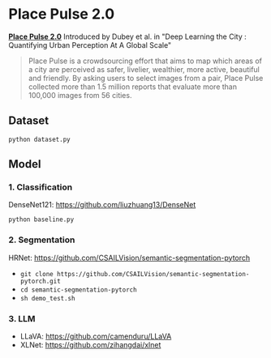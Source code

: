 # Place Pulse 2.0
**[Place Pulse 2.0](https://paperswithcode.com/dataset/place-pulse-2-0)** Introduced by Dubey et al. in "Deep Learning the City : Quantifying Urban Perception At A Global Scale"

> Place Pulse is a crowdsourcing effort that aims to map which areas of a city are perceived as safer, livelier, wealthier, more active, beautiful and friendly. By asking users to select images from a pair, Place Pulse collected more than 1.5 million reports that evaluate more than 100,000 images from 56 cities.

## Dataset
```python dataset.py```

## Model
### 1. Classification
DenseNet121: https://github.com/liuzhuang13/DenseNet

```python baseline.py```

### 2. Segmentation
HRNet: https://github.com/CSAILVision/semantic-segmentation-pytorch

- ```git clone https://github.com/CSAILVision/semantic-segmentation-pytorch.git```
- ```cd semantic-segmentation-pytorch```
- ```sh demo_test.sh```

### 3. LLM
- LLaVA: https://github.com/camenduru/LLaVA
- XLNet: https://github.com/zihangdai/xlnet